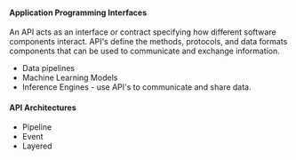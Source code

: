 #### Application Programming Interfaces 

An API acts as an interface or contract specifying how different software components interact. 
API's define the methods, protocols, and data formats components that can be used to communicate and exchange information. 

- Data pipelines 
- Machine Learning Models 
- Inference Engines - use API's to communicate and share data. 

#### API Architectures 

- Pipeline 
- Event 
- Layered 